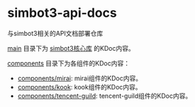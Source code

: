 # simbot3-api-docs
与simbot3相关的API文档部署仓库

[main](https://docs.simbot.forte.love/main) 目录下为 [simbot3核心库](https://github.com/simple-robot/simpler-robot) 的KDoc内容。

[components](components) 目录下为各组件的KDoc内容：

- [components/mirai](https://docs.simbot.forte.love/components/mirai): mirai组件的KDoc内容。
- [components/kook](https://docs.simbot.forte.love/kook): kook组件的KDoc内容。
- [components/tencent-guild](https://docs.simbot.forte.love/tencent-guild): tencent-guild组件的KDoc内容。
